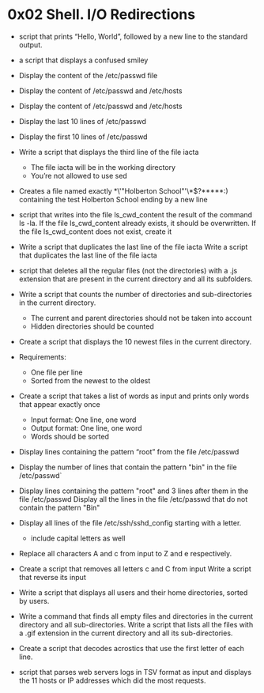 
# 0x02 Shell. I/O Redirections
- script that prints “Hello, World”, followed by a new line to the standard output.
- a script that displays a confused smiley
- Display the content of the /etc/passwd file
- Display the content of /etc/passwd and /etc/hosts
- Display the content of /etc/passwd and /etc/hosts
- Display the last 10 lines of /etc/passwd
- Display the first 10 lines of /etc/passwd
- Write a script that displays the third line of the file iacta
   - The file iacta will be in the working directory
   - You’re not allowed to use sed
- Creates a file named exactly \*\\'"Holberton School"\'\\*$\?\*\*\*\*\*:) containing the test Holberton School ending by a new line
- script that writes into the file ls_cwd_content the result of the command ls -la. If the file ls_cwd_content already exists, it should be overwritten. If the file ls_cwd_content does not exist, create it
- Write a script that duplicates the last line of the file iacta Write a script that duplicates the last line of the file iacta
- script that deletes all the regular files (not the directories) with a .js extension that are present in the current directory and all its subfolders.
- Write a script that counts the number of directories and sub-directories in the current directory.
   - The current and parent directories should not be taken into account
   - Hidden directories should be counted
- Create a script that displays the 10 newest files in the current directory.
- Requirements:
	- One file per line
	- Sorted from the newest to the oldest
- Create a script that takes a list of words as input and prints only words that appear exactly once
	- Input format: One line, one word
	- Output format: One line, one word
	- Words should be sorted
- Display lines containing the pattern “root” from the file /etc/passwd

- Display the number of lines that contain the pattern "bin" in the file /etc/passwd`
- Display lines containing the pattern "root" and 3 lines after them in the file /etc/passwd
Display all the lines in the file /etc/passwd that do not contain the pattern "Bin"
- Display all lines of the file /etc/ssh/sshd_config starting with a letter.
	- include capital letters as well
- Replace all characters A and c from input to Z and e respectively.
- Create a script that removes all letters c and C from input
Write a script that reverse its input
- Write a script that displays all users and their home directories, sorted by users.
- Write a command that finds all empty files and directories in the current directory and all sub-directories.
Write a script that lists all the files with a .gif extension in the current directory and all its sub-directories.
- Create a script that decodes acrostics that use the first letter of each line.
- script that parses web servers logs in TSV format as input and displays the 11 hosts or IP addresses which did the most requests.
